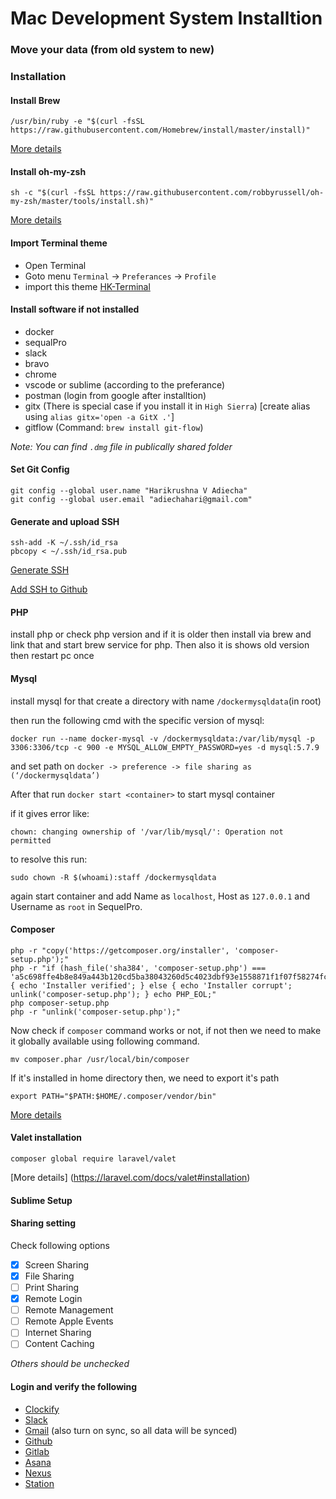 # Mac Development System Installtion

### Move your data (from old system to new)

### Installation

#### Install Brew
    
  ```
  /usr/bin/ruby -e "$(curl -fsSL https://raw.githubusercontent.com/Homebrew/install/master/install)"
  ```
  
[More details](https://brew.sh)


#### Install oh-my-zsh

  ```
  sh -c "$(curl -fsSL https://raw.githubusercontent.com/robbyrussell/oh-my-zsh/master/tools/install.sh)"
  ```

[More details](https://github.com/robbyrussell/oh-my-zsh)


#### Import Terminal theme

- Open Terminal
- Goto menu `Terminal` -> `Preferances` -> `Profile`
- import this theme [HK-Terminal](HK.terminal)
    

#### Install software if not installed

- docker
- sequalPro
- slack
- bravo
- chrome
- vscode or sublime (according to the preferance)
- postman (login from google after installtion)
- gitx (There is special case if you install it in `High Sierra`) [create alias using `alias gitx='open -a GitX .'`]
- gitflow (Command: `brew install git-flow`)

_Note: You can find `.dmg` file in publically shared folder_
  

#### Set Git Config

    git config --global user.name "Harikrushna V Adiecha"
    git config --global user.email "adiechahari@gmail.com"


#### Generate and upload SSH

    ssh-add -K ~/.ssh/id_rsa
    pbcopy < ~/.ssh/id_rsa.pub
    
[Generate SSH](https://help.github.com/en/github/authenticating-to-github/generating-a-new-ssh-key-and-adding-it-to-the-ssh-agent)

[Add SSH to Github](https://help.github.com/en/github/authenticating-to-github/adding-a-new-ssh-key-to-your-github-account)

  
#### PHP

install php or check php version and if it is older then install via brew and link that and start brew service for php. Then also it is shows old version then restart pc once

#### Mysql

install mysql for that create a directory with name `/dockermysqldata`(in root)

then run the following cmd with the specific version of mysql:

    docker run --name docker-mysql -v /dockermysqldata:/var/lib/mysql -p 3306:3306/tcp -c 900 -e MYSQL_ALLOW_EMPTY_PASSWORD=yes -d mysql:5.7.9

and set path on `docker -> preference -> file sharing as (‘/dockermysqldata’)`

After that run `docker start <container>` to start mysql container

if it gives error like:

```chown: changing ownership of '/var/lib/mysql/': Operation not permitted```

to resolve this run:

    sudo chown -R $(whoami):staff /dockermysqldata

again start container and add Name as `localhost`, Host as `127.0.0.1` and Username as `root` in SequelPro.


#### Composer

    php -r "copy('https://getcomposer.org/installer', 'composer-setup.php');"
    php -r "if (hash_file('sha384', 'composer-setup.php') === 'a5c698ffe4b8e849a443b120cd5ba38043260d5c4023dbf93e1558871f1f07f58274fc6f4c93bcfd858c6bd0775cd8d1') { echo 'Installer verified'; } else { echo 'Installer corrupt'; unlink('composer-setup.php'); } echo PHP_EOL;"
    php composer-setup.php
    php -r "unlink('composer-setup.php');"
    
Now check if `composer` command works or not, if not then we need to make it globally available using following command.
    
    mv composer.phar /usr/local/bin/composer

If it's installed in home directory then, we need to export it's path
    
    export PATH="$PATH:$HOME/.composer/vendor/bin"  


[More details](https://getcomposer.org/download/)

#### Valet installation

    composer global require laravel/valet

[More details] (https://laravel.com/docs/valet#installation)


#### Sublime Setup

#### Sharing setting

Check following options
- [x] Screen Sharing
- [x] File Sharing
- [ ] Print Sharing
- [x] Remote Login
- [ ] Remote Management
- [ ] Remote Apple Events
- [ ] Internet Sharing
- [ ] Content Caching

_Others should be unchecked_

#### Login and verify the following

- [Clockify](https://clockify.me/)
- [Slack](https://slack.com/signin)
- [Gmail](https://mail.google.com) (also turn on sync, so all data will be synced)
- [Github](https://github.com)
- [Gitlab](https://gitlab.com)
- [Asana](https://app.asana.com)
- [Nexus](http://nexus.improwised.com)
- [Station](https://station.improwised.com)
  



